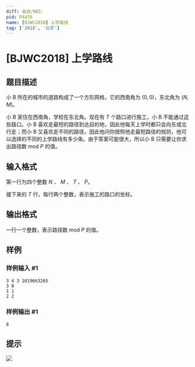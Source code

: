 ```yaml
---
diff: 省选/NOI-
pid: P4478
name: [BJWC2018] 上学路线
tag: ['2018', '北京']
---
```

# [BJWC2018] 上学路线
## 题目描述

小 B 所在的城市的道路构成了一个方形网格，它的西南角为 $(0,0)$，东北角为 $(N,M)$。

小 B 家住在西南角，学校在东北角。现在有 $T$ 个路口进行施工，小 B 不能通过这些路口。小 B 喜欢走最短的路径到达目的地，因此他每天上学时都只会向东或北行走；而小 B 又喜欢走不同的路径，因此他问你按照他走最短路径的规则，他可以选择的不同的上学路线有多少条。由于答案可能很大，所以小 B 只需要让你求出路径数 mod $P$ 的值。
## 输入格式

第一行为四个整数 $N$ 、 $M$ 、 $T$ 、 $P$。

接下来的 $T$ 行，每行两个整数，表示施工的路口的坐标。
## 输出格式

一行一个整数，表示路径数 mod $P$ 的值。
## 样例

### 样例输入 #1
```
3 4 3 1019663265
3 0
1 1
2 2
```
### 样例输出 #1
```
8
```
## 提示

![](https://cdn.luogu.com.cn/upload/pic/17943.png)
